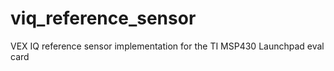 viq_reference_sensor
====================

VEX IQ reference sensor implementation for the TI MSP430 Launchpad eval card
